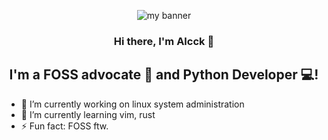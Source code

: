 
<p align="center">
  <a rel="noreferrer"><img src="https://user-images.githubusercontent.com/99951322/230458835-00f7ce49-dceb-47c6-9bcc-bed5bad3bf11.png" alt="my banner"></a>
</p>

<h3 align="center">
Hi there, I'm Alcck</a> 👋
</h3>

<h2 align="center">
I'm a FOSS advocate 💼 and Python Developer 💻!
</h2> 

- 🔭 I’m currently working on linux system administration
- 🌱 I’m currently learning vim, rust
- ⚡ Fun fact: FOSS ftw.

